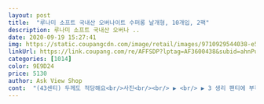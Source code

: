 ```yaml
---
layout: post 
title:  "루나미 소프트 국내산 오버나이트 수퍼롱 날개형, 10개입, 2팩" 
description: 루나미 소프트 국내산 오버나 ..
date: 2020-09-19 15:27:41 
img: https://static.coupangcdn.com/image/retail/images/9710929544038-e56f805f-1562-473a-a252-6ef7975cab96.jpg 
linkUrl: https://link.coupang.com/re/AFFSDP?lptag=AF3600438&subid=ahnPublicAsk&pageKey=303577885&itemId=954955301&vendorItemId=5351829387&traceid=V0-113-d943b4643ec82841 
categories: [1014] 
color: 9E9D24 
price: 5130 
author: Ask View Shop 
cont:  "(43센티) 두께도 적당해요<br/>사진<br/><br/> ▶ <br/> ▶ 3 생리 팬티에 부착한 모습<br/>4.<br/>5 날개모습 (활짝편모습 접은모습)<br/>6.<br/>포장되서 온 모습<br/>가격 또한 저렴해서 계속 사용할것같아요<br/>가격도 착하고 저한테는 이게 딱 맞네요<br/>가장 맘에드는 부분이에요!<br/>감촉은 거부감은 전혀없었구요 두께도 적당하고 불편함은 못느꼈어요<br/>길이는 43cm 길이는 짧진 않죠?<br/>내돈내산 후기, 체험단 절대 아님... <br/><br/>너무 두꺼우면 저처럼 양많아서 낮에도 오버나이트를 착용하면<br/>대체적으로 모두 만족하고 가려움이 기대하지않았던 가려움이 해결되어서 너무 좋습니다!<br/>두께 타사 오버나이트 치고는 얇은편이지만, 전 괜찮아요.<br/><br/>루나미 오버나이트는 43cm라서 기존에 사용하던것보다 더 안심하게되서 좋아요<br/>리뷰 사진 첨부합니다^^<br/>리뷰에 부착이 잘안된다는 리뷰가 있어서 구매에 고민이 되었었는데, 일주일 사용하면서 부착에 관한 불편함은 없었어요<br/>배송은 언제나 만족중인 로켓♡ 항상 급하게 주문하는데 안전배송 감사합니다!!!<br/>보통 42센티 40센티가 많은데 이건 1센티 더길고요<br/>보통 다른브랜드의 생리대들은 커버에 디자인이 모두 인쇄 되어있는데, 루나미 생리대는 인쇄없이 모양없는 부직포 커버더라구요<br/>보통 패키지로 사다보면 중형 대형이 많고 오버나이트 수량은 적기때문에 매달 오버나이트만 새로 사고있어요<br/>붙여도 진짜 길이 널널 좋아요 ㅎㅎ<br/>사진에 첨부하는거 보면 아시겠지만 생리팬티에 앞뒤로 넉넉히<br/>생리대는 팬티라이너/소형/중형/대형/오버나이트 종류별로 넉넉히 준비해두는편이에요<br/>생리양은 많은편은 아니지만 잘때 조금 뒤척이는 편이기때문에 기존에는 40cm길이로 조금 불안불안 했어요<br/>앞에 넉넉히 붙이고 뒤에도 팬티보다 더 위로 올라와요<br/>양 많음 불안해서 똑바로 못누울텐데 이거하고 생리팬티 입고 자면<br/>어떻게 자든 좋네요<br/>여름 + 생리... <br/> 정말 최악의 조합 아닐까요... <br/>? 전 참고로 둘 다 싫어요... <br/><br/>올라올거예요 ㅎㅎ<br/>우선 길이가 너무 좋아요 루나미가 젤 긴거같아요<br/>우선 지금과 같은 조심스러운 시기에는 국내산만 찾게되더라구요.<br/>.<br/><br/>이것저것 써보고 하나에만 정착하는 스타일이라 후기 자주<br/>재구매의사 100%입니다 ! 잘사용하겠습니다<br/>전 줄곧 좋은느낌, 화이트만 사용했는데, 루나미 한번 사용하고 정착해보려고요.<br/><br/>접착력 은근 무시못하는 부분이라고 생각해요.<br/> 활동량이 많다면 더 더욱! (하루종일 움직이는 업무를 함) 루나미의 살짝 아쉬운 부분 이라고 생각하는데요.<br/> 끝부분이 접착력이 별로에요.<br/> 생리대가 움직여요... <br/> 뒤말고 날개부분에 샘 살짝... <br/> 들뜸도 살짝 있고, 그치만 다른부분에서 만족하니 살짝 수정되었음 해요!!!<br/>제가 생리가 끝나면 늘 생리대가 닿는 Y존부분이 가려워서 야단이었는데, 루나미 쓰고나서는 가려움이 없더라구요<br/>촉감은 면느낌이라서 보들보들함<br/>타사 생리대는 생리대에 그림 같은게 항상 있는데, 항상 생리대 쓸데마다 생리대는 나만 보는데 굳이 디자인이 들어가야하나? 그돈을 줄여서 싸게 좀 팔지 라고 생각했는데 루나미는 그런부분에서 저렴하게 파는게 아닐까? 하는 제생각... <br/>ㅎㅎ<br/>티나고 불편한데 이건 너무 두껍지도 얇지도 않아서 딱이네요<br/>한달에 한번씩 생리대 구매하는 가격도 은근 무시못하게 많이 들어요.<br/> 루나미는 4240 원에 타사보다 저렴!!! 전에 구매할가격보단 비싸게 샀지만, 살때 잘 노려서 구매해야지!!!<br/>한달에 한번씩 찾아오는 생리... <br/><br/>흡수력 쏘쏘? 순면느낌이라서 흡수보단 고여있는 느낌... <br/>?<br/>힙 부분의 넓이도 넓어서 샐걱정없이 흡수까지 잘되어서 걱정없이 숙면했답니당<br/>" 
---
```


